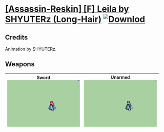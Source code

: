 # [\[Assassin-Reskin\] \[F\] Leila by SHYUTERz \(Long-Hair\)](./) [![Downlod](https://img.shields.io/badge/Download--red?style=social&logo=github)](https://minhaskamal.github.io/DownGit/#/home?url=https://github.com/Klokinator/FE-Repo/tree/main/Battle%20Animations%2FInfantry%20-%20(Swd)%20Thieves%2C%20Rogues%2C%20Assassins%2F%5BAssassin-Reskin%5D%20%5BF%5D%20Leila%20by%20SHYUTERz%20(Long-Hair))
## Credits

Animation by SHYUTERz.

## Weapons

| <b>Sword</b><br/><img alt="Sword animation" src="./1.%20Sword%20(Long%20Hair)/Sword.gif"/> | <b>Unarmed</b><br/><img alt="Unarmed animation" src="./8.%20Unarmed%20(Long%20Hair)/Unarmed.gif"/> |
| :---: | :---: |
